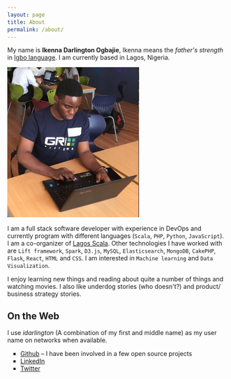 ```yaml
---
layout: page
title: About
permalink: /about/
---
```

<style>
ul {
  list-style-type: square;
  margin-bottom: 10px;
  padding-left: 30px;
}
</style>
My name is **Ikenna Darlington Ogbajie**, Ikenna means the *father's strength* in [Igbo language](https://en.wikipedia.org/wiki/Igbo_language). I am currently based in Lagos, Nigeria.

![Ikenna Darlington Ogbajie](/assets/images/author.png "Ikenna Darlington")

I am a full stack software developer with experience in DevOps and currently program with different languages (`Scala`, `PHP`, `Python`, `JavaScript`). I am a co-organizer of [Lagos Scala](https://twitter.com/lagosscala). Other technologies I have worked with are `Lift framework`, `Spark`, `D3.js`, `MySQL`, `Elasticsearch`, `MongoDB`, `CakePHP`, `Flask`, `React`, `HTML` and `CSS`. I am interested in `Machine learning` and `Data Visualization`.

I enjoy learning new things and reading about quite a number of things and watching movies. I also like underdog stories (who doesn't?) and product/ business strategy stories.

## On the Web
I use *idarlington* (A combination of my first and middle name) as my user name on networks when available.

* [Github](https://github.com/idarlington) – I have been involved in a few open source projects
* [LinkedIn](https://www.linkedin.com/in/idarlington)
* [Twitter](https://twitter.com/Idarlington)
